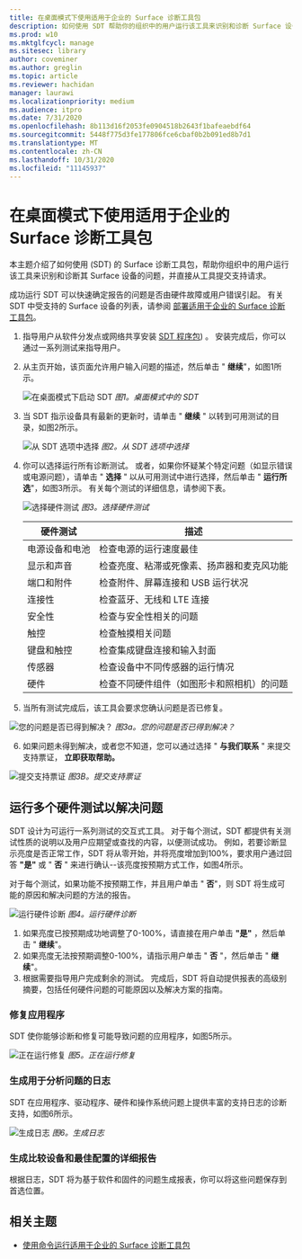 ```yaml
---
title: 在桌面模式下使用适用于企业的 Surface 诊断工具包
description: 如何使用 SDT 帮助你的组织中的用户运行该工具来识别和诊断 Surface 设备的问题，并直接从工具提交支持请求。
ms.prod: w10
ms.mktglfcycl: manage
ms.sitesec: library
author: coveminer
ms.author: greglin
ms.topic: article
ms.reviewer: hachidan
manager: laurawi
ms.localizationpriority: medium
ms.audience: itpro
ms.date: 7/31/2020
ms.openlocfilehash: 8b113d16f2053fe0904518b2643f1bafeaebdf64
ms.sourcegitcommit: 5448f775d3fe177806fce6cbaf0b2b091ed8b7d1
ms.translationtype: MT
ms.contentlocale: zh-CN
ms.lasthandoff: 10/31/2020
ms.locfileid: "11145937"
---
```

# 在桌面模式下使用适用于企业的 Surface 诊断工具包

本主题介绍了如何使用 (SDT) 的 Surface 诊断工具包，帮助你组织中的用户运行该工具来识别和诊断其 Surface 设备的问题，并直接从工具提交支持请求。 

成功运行 SDT 可以快速确定报告的问题是否由硬件故障或用户错误引起。 有关 SDT 中受支持的 Surface 设备的列表，请参阅 [部署适用于企业的 Surface 诊断工具包](surface-diagnostic-toolkit-business.md)。


1. 指导用户从软件分发点或网络共享安装 [SDT 程序包](surface-diagnostic-toolkit-business.md#preparing-the-sdt-package-for-distribution)) 。 安装完成后，你可以通过一系列测试来指导用户。 

2. 从主页开始，该页面允许用户输入问题的描述，然后单击 " **继续**"，如图1所示。

    ![在桌面模式下启动 SDT ](images/sdt-desk-1.png)
 *图1。桌面模式中的 SDT*

3. 当 SDT 指示设备具有最新的更新时，请单击 " **继续** " 以转到可用测试的目录，如图2所示。

    ![从 SDT 选项中选择 ](images/sdt1.png)
 *图2。从 SDT 选项中选择*

4. 你可以选择运行所有诊断测试。 或者，如果你怀疑某个特定问题（如显示错误或电源问题），请单击 " **选择** " 以从可用测试中进行选择，然后单击 " **运行所选**"，如图3所示。 有关每个测试的详细信息，请参阅下表。 

    ![选择硬件测试 ](images/sdt2.png)
 *图3。选择硬件测试*

    硬件测试 | 描述
    --- | ---
    电源设备和电池 |  检查电源的运行速度最佳
    显示和声音   | 检查亮度、粘滞或死像素、扬声器和麦克风功能
    端口和附件   | 检查附件、屏幕连接和 USB 运行状况
    连接性 |  检查蓝牙、无线和 LTE 连接
    安全性    | 检查与安全性相关的问题
    触控   | 检查触摸相关问题
    键盘和触控 |    检查集成键盘连接和输入封面
    传感器 | 检查设备中不同传感器的运行情况
    硬件 |  检查不同硬件组件（如图形卡和照相机）的问题

5. 当所有测试完成后，该工具会要求您确认问题是否已修复。 

 ![您的问题是否已得到解决？ ](images/sdt3.png)
*图3a。您的问题是否已得到解决？*

6. 如果问题未得到解决，或者您不知道，您可以通过选择 " **与我们联系** " 来提交支持票证， **立即获取帮助。**
 
 ![提交支持票证 ](images/sdt4.png)
 *图3B。提交支持票证*

<span id="multiple" />

## 运行多个硬件测试以解决问题

SDT 设计为可运行一系列测试的交互式工具。 对于每个测试，SDT 都提供有关测试性质的说明以及用户应期望或查找的内容，以便测试成功。 例如，若要诊断显示亮度是否正常工作，SDT 将从零开始，并将亮度增加到100%，要求用户通过回答 **"是"** 或 " **否** " 来进行确认--该亮度按预期方式工作，如图4所示。 

对于每个测试，如果功能不按预期工作，并且用户单击 " **否**"，则 SDT 将生成可能的原因和解决问题的方法的报告。 

![运行硬件诊断 ](images/sdt-desk-4.png)
 *图4。运行硬件诊断*

1. 如果亮度已按预期成功地调整了0-100%，请直接在用户单击 **"是"** ，然后单击 " **继续**"。 
2. 如果亮度无法按预期调整0-100%，请指示用户单击 " **否** "，然后单击 " **继续**"。 
3. 根据需要指导用户完成剩余的测试。 完成后，SDT 将自动提供报表的高级别摘要，包括任何硬件问题的可能原因以及解决方案的指南。


### 修复应用程序

SDT 使你能够诊断和修复可能导致问题的应用程序，如图5所示。

![正在运行修复 ](images/sdt-desk-5.png)
 *图5。正在运行修复*
<span id="logs" />

### 生成用于分析问题的日志 

SDT 在应用程序、驱动程序、硬件和操作系统问题上提供丰富的支持日志的诊断支持，如图6所示。

![生成日志 ](images/sdt-desk-6.png)
 *图6。生成日志*

<span id="detailed-report" />

### 生成比较设备和最佳配置的详细报告

根据日志，SDT 将为基于软件和固件的问题生成报表，你可以将这些问题保存到首选位置。

##  <a name="related-topics"></a>相关主题

- [使用命令运行适用于企业的 Surface 诊断工具包](surface-diagnostic-toolkit-command-line.md)

